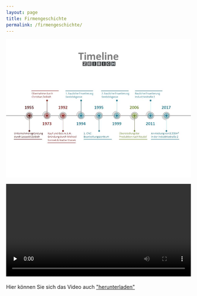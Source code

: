 ```yaml
---
layout: page
title: Firmengeschichte
permalink: /firmengeschichte/
---
```


![Zeibich_logo](/assets/Unternehmensgeschichte.jpg)

<div class="wrapper">
<video width="100%" height="auto" controls preload="none">
 <source src = "\assets\videos\zeibich.mp4" type="video/mp4">
 Ihr Browser unterstützt diese Videoformat nicht
</video>
</div>
<br>
Hier können Sie sich das Video auch <a href="/assets/videos/zeibich_720.mp4" download>"herunterladen"
